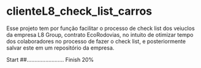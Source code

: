 # clienteL8_check_list_carros
Esse projeto tem por função facilitar o processo de check list dos veiuclos da empresa L8 Group, contrato EcoRodovias, no intuito de otimizar tempo dos colaboradores no processo de fazer o check list, e posteriormente salvar este em um repositório da empresa.

Start ##........................ Finish 20%
